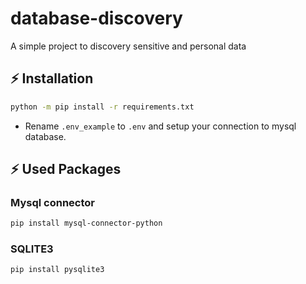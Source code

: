 # database-discovery
A simple project to discovery sensitive and personal data

## ⚡️ Installation
```sh
python -m pip install -r requirements.txt
```
* Rename `.env_example` to `.env` and setup your connection to mysql database.
## ⚡️ Used Packages
### Mysql connector
```sh
pip install mysql-connector-python
```
### SQLITE3
```sh
pip install pysqlite3
```